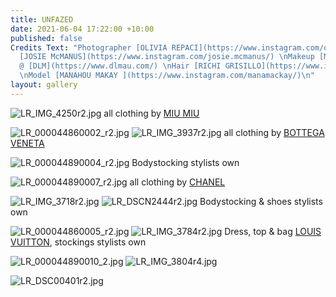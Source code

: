 ```yaml
---
title: UNFAZED
date: 2021-06-04 17:22:00 +10:00
published: false
Credits Text: "Photographer [OLIVIA REPACI](https://www.instagram.com/oliviarepaci/)\nStyling
  [JOSIE McMANUS](https://www.instagram.com/josie.mcmanus/) \nMakeup [MIKELE SIMONE](https://www.instagram.com/mikelesimonebeauty/)
  @ [DLM](https://www.dlmau.com/) \nHair [RICHI GRISILLO](https://www.instagram.com/richi_grisillo/)
  \nModel [MANAHOU MAKAY ](https://www.instagram.com/manamackay/)\n"
layout: gallery
---
```


![LR_IMG_4250r2.jpg](/uploads/LR_IMG_4250r2.jpg)
all clothing by [MIU MIU](https://www.instagram.com/miumiu/) 

![LR_000044860002_r2.jpg](/uploads/LR_000044860002_r2.jpg)
![LR_IMG_3937r2.jpg](/uploads/LR_IMG_3937r2.jpg)
all clothing by [BOTTEGA VENETA](https://www.instagram.com/newbottega/) 

![LR_000044890004_r2.jpg](/uploads/LR_000044890004_r2.jpg)
Bodystocking stylists own

![LR_000044890007_r2.jpg](/uploads/LR_000044890007_r2.jpg)
all clothing by [CHANEL](https://www.instagram.com/chanelofficial/) 

![LR_IMG_3718r2.jpg](/uploads/LR_IMG_3718r2.jpg)
![LR_DSCN2444r2.jpg](/uploads/LR_DSCN2444r2.jpg)
Bodystocking & shoes stylists own

![LR_000044860005_r2.jpg](/uploads/LR_000044860005_r2.jpg)
![LR_IMG_3784r2.jpg](/uploads/LR_IMG_3784r2.jpg)
Dress, top & bag [LOUIS VUITTON](https://www.instagram.com/louisvuitton/),
stockings stylists own

![LR_000044890010_2.jpg](/uploads/LR_000044890010_2.jpg)
![LR_IMG_3804r4.jpg](/uploads/LR_IMG_3804r4.jpg)

![LR_DSC00401r2.jpg](/uploads/LR_DSC00401r2.jpg)

